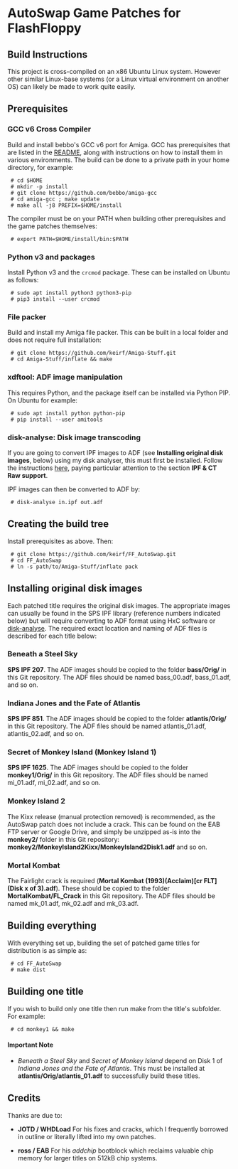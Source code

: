 
# AutoSwap Game Patches for FlashFloppy
## Build Instructions

This project is cross-compiled on an x86 Ubuntu Linux system. However
other similar Linux-base systems (or a Linux virtual environment on
another OS) can likely be made to work quite easily.

## Prerequisites

### GCC v6 Cross Compiler

Build and install bebbo's GCC v6 port for Amiga.  GCC has
prerequisites that are listed in the
[README](https://github.com/bebbo/amiga-gcc/blob/master/README.md),
along with instructions on how to install them in various
environments.  The build can be done to a private path in your home
directory, for example:
```
 # cd $HOME
 # mkdir -p install
 # git clone https://github.com/bebbo/amiga-gcc
 # cd amiga-gcc ; make update
 # make all -j8 PREFIX=$HOME/install
```

The compiler must be on your PATH when building other prerequisites
and the game patches themselves:
```
 # export PATH=$HOME/install/bin:$PATH
```

### Python v3 and packages

Install Python v3 and the `crcmod` package. These can be
installed on Ubuntu as follows:
```
 # sudo apt install python3 python3-pip
 # pip3 install --user crcmod
```

### File packer

Build and install my Amiga file packer. This can be built in a local
folder and does not require full installation:
```
 # git clone https://github.com/keirf/Amiga-Stuff.git
 # cd Amiga-Stuff/inflate && make
```

### xdftool: ADF image manipulation

This requires Python, and the package itself can be installed via
Python PIP. On Ubuntu for example:
```
 # sudo apt install python python-pip
 # pip install --user amitools
```

### disk-analyse: Disk image transcoding

If you are going to convert IPF images to ADF (see **Installing
original disk images**, below) using my disk analyser, this must first
be installed. Follow the instructions
[here](https://www.github.com/keirf/Disk-Utilities/blob/master/README.md),
paying particular attention to the section **IPF & CT Raw support**.

IPF images can then be converted to ADF by:
```
 # disk-analyse in.ipf out.adf
```

## Creating the build tree

Install prerequisites as above. Then:
```
 # git clone https://github.com/keirf/FF_AutoSwap.git
 # cd FF_AutoSwap
 # ln -s path/to/Amiga-Stuff/inflate pack
```

## Installing original disk images

Each patched title requires the original disk images. The appropriate
images can usually be found in the SPS IPF library (reference numbers
indicated below) but will require converting to ADF format using HxC
software or [disk-analyse](https://www.github.com/keirf/Disk-Utilities). 
The required exact location and naming of ADF files is described for
each title below:

### Beneath a Steel Sky

**SPS IPF 207**. The ADF images should be copied to the folder
**bass/Orig/** in this Git repository. The ADF files should be named
bass_00.adf, bass_01.adf, and so on.

### Indiana Jones and the Fate of Atlantis

**SPS IPF 851**. The ADF images should be copied to the folder
**atlantis/Orig/** in this Git repository. The ADF files should be
named atlantis_01.adf, atlantis_02.adf, and so on.

### Secret of Monkey Island (Monkey Island 1)

**SPS IPF 1625**. The ADF images should be copied to the
folder **monkey1/Orig/** in this Git repository. The ADF files should
be named mi_01.adf, mi_02.adf, and so on.

### Monkey Island 2

The Kixx release (manual protection removed) is recommended, as the
AutoSwap patch does not include a crack. This can be found on the EAB
FTP server or Google Drive, and simply be unzipped as-is into the
**monkey2/** folder in this Git repository:
**monkey2/MonkeyIsland2Kixx/MonkeyIsland2Disk1.adf** and so on.

### Mortal Kombat

The Fairlight crack is required
(**Mortal Kombat (1993)(Acclaim)[cr FLT](Disk x of 3).adf**).
These should be copied to the folder **MortalKombat/FL_Crack** in
this Git repository. The ADF files should be named mk_01.adf, mk_02.adf
and mk_03.adf.

## Building everything

With everything set up, building the set of patched game titles for
distribution is as simple as:
```
 # cd FF_AutoSwap
 # make dist
```

## Building one title

If you wish to build only one title then run make from the title's subfolder. For example:
```
 # cd monkey1 && make
```

#### Important Note

* *Beneath a Steel Sky* and *Secret of Monkey Island* depend on Disk 1
of *Indiana Jones and the Fate of Atlantis*. This must be installed
at **atlantis/Orig/atlantis_01.adf** to successfully build these
titles.

## Credits

Thanks are due to:

* **JOTD / WHDLoad** For his fixes and cracks, which I frequently borrowed
in outline or literally lifted into my own patches.

* **ross / EAB** For his *addchip* bootblock which reclaims valuable chip
memory for larger titles on 512kB chip systems.
